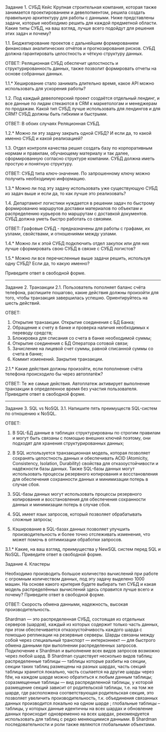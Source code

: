 Задание 1. СУБД
Кейс
Крупная строительная компания, которая также занимается проектированием и девелопментом, решила создать правильную архитектуру для работы с данными. Ниже представлены задачи, которые необходимо решить для каждой предметной области.
Какие типы СУБД, на ваш взгляд, лучше всего подойдут для решения этих задач и почему?

1.1. Бюджетирование проектов с дальнейшим формированием финансовых аналитических отчётов и прогнозирования рисков. СУБД должна гарантировать целостность и чёткую структуру данных.

ОТВЕТ:
Реляционная СУБД обеспечит целостность и структурированность данных, также позволит формировать отчеты на основе собранных данных.

1.1.* Хеширование стало занимать длительно время, какое API можно использовать для ускорения работы?

1.2. Под каждый девелоперский проект создаётся отдельный лендинг, и все данные по лидам стекаются в CRM к маркетологам и менеджерам по продажам. Какой тип СУБД лучше использовать для лендингов и для CRM? СУБД должны быть гибкими и быстрыми.

ОТВЕТ:
В обоих случаях Реляционная СУБД.

1.2.* Можно ли эту задачу закрыть одной СУБД? И если да, то какой именно СУБД и какой реализацией?

1.3. Отдел контроля качества решил создать базу по корпоративным нормам и правилам, обучающему материалу и так далее, сформированную согласно структуре компании. СУБД должна иметь простую и понятную структуру.

ОТВЕТ:
СУБД типа ключ-значение. По запрошенному ключу можно получить необходимую информацию.

1.3.* Можно ли под эту задачу использовать уже существующую СУБД из задач выше и если да, то как лучше это реализовать?

1.4. Департамент логистики нуждается в решении задач по быстрому формированию маршрутов доставки материалов по объектам и распределению курьеров по маршрутам с доставкой документов. СУБД должна уметь быстро работать со связями.

ОТВЕТ:
Графовые СУБД - предназначены для работы с графами, их узлами, свойствами, и отношениями между узлами.

1.4.* Можно ли к этой СУБД подключить отдел закупок или для них лучше сформировать свою СУБД в связке с СУБД логистов?

1.5.* Можно ли все перечисленные выше задачи решить, используя одну СУБД? Если да, то какую именно?

Приведите ответ в свободной форме.
________________________________________
Задание 2. Транзакции
2.1. Пользователь пополняет баланс счёта телефона, распишите пошагово, какие действия должны произойти для того, чтобы транзакция завершилась успешно. Ориентируйтесь на шесть действий.

ОТВЕТ:
1.	Открытие транзакции. Открытие соединения с БД Банка;
2.	Обращение к счету в банке и проверка наличия необходимых к переводу средств;
3.	Блокировка для списания со счета в банке необходимой суммы;
4.	Открытие соединения с БД Оператора сотовой связи;
5.	Зачисление на лицевой счет суммы, равной списанной суммы со счета в банке;
6.	Коммит изменений. Закрытие транзакции.

2.1.* Какие действия должны произойти, если пополнение счёта телефона происходило бы через автоплатёж?

ОТВЕТ:
Те же самые действия. Автоплатеж активирует выполнение транзакции в определенное время без участия пользователя.
Приведите ответ в свободной форме.
________________________________________
Задание 3. SQL vs NoSQL
3.1. Напишите пять преимуществ SQL-систем по отношению к NoSQL.

ОТВЕТ:
1.	В SQL-БД  данные в таблицах структурированы по строгим правилам и могут быть связаны с помощью внешних ключей поэтому, они подходят для хранения структурированных данных;

2.	В SQL используется транзакционная модель, которая позволяет сохранять целостность данных и обеспечивать ACID (Atomicity, Consistency, Isolation, Durability) свойства для отказоустойчивости и надёжности базы данных. Также SQL-базы данных могут использовать процессы резервного копирования и восстановления для обеспечения сохранности данных и минимизации потерь в случае сбоя.

3.	SQL-базы данных могут использовать процессы резервного копирования и восстановления для обеспечения сохранности данных и минимизации потерь в случае сбоя.

4.	SQL имеет язык запросов, который позволяет обрабатывать сложные запросы;

5.	Кэширование в SQL-базах данных позволяет улучшить производительность и более точно отслеживать изменения, что может помочь в оптимизации обработки запросов.

3.1.* Какие, на ваш взгляд, преимущества у NewSQL систем перед SQL и NoSQL.
Приведите ответ в свободной форме.

Задание 4. Кластеры

Необходимо производить большое количество вычислений при работе с огромным количеством данных, под эту задачу выделено 1000 машин.
На основе какого критерия будете выбирать тип СУБД и какая модель распределённых вычислений здесь справится лучше всего и почему?
Приведите ответ в свободной форме.

ОТВЕТ:
Скорость обмена данными, надежность, высокая производительность.

Shardman — это распределенная СУБД, состоящая из отдельных серверов (шардов), каждый из которых содержит только часть данных, при этом обеспечивается отказоустойчивость каждого шарда с помощью репликации на резервные серверы.
Шарды связаны между собой через специальный транспорт — интерконнект — для быстрого обмена данными при выполнении распределенных запросов. Подключение к Shardman и выполнение всех видов запросов возможно через любой шард.
В Shardman существует несколько видов таблиц:
распределенные таблицы — таблицы которые разбиты на секции, секции таких таблиц размещены на разных шардах, часть секций таблицы хранится локально, часть ссылается на другие шарды через fdw, на каждом шарде можно обратиться к любым данным таблицы;
соразмещенные таблицы — вид распределенной таблицы, у которой размещение секций зависит от родительской таблицы, т.е. на том же шарде, где расположена соответствующая родительская секция, это позволяет увеличить производительность, т.к. объединения связанных данных производится локально на одном шарде ;
глобальные таблицы – таблицы, у которых данные идентичны на всех шардах и обновление данных происходит одновременно на всех шардах, рекомендуется использовать для таблиц с редко меняющимися данными.
В Shardman последовательности и роли также являются глобальными объектами.
